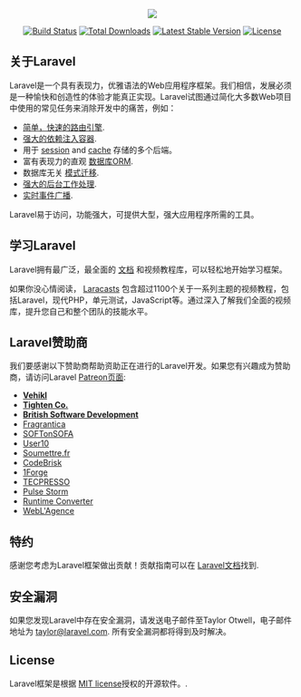<p align="center"><img src="https://laravel.com/assets/img/components/logo-laravel.svg"></p>

<p align="center">
<a href="https://travis-ci.org/laravel/framework"><img src="https://travis-ci.org/laravel/framework.svg" alt="Build Status"></a>
<a href="https://packagist.org/packages/laravel/framework"><img src="https://poser.pugx.org/laravel/framework/d/total.svg" alt="Total Downloads"></a>
<a href="https://packagist.org/packages/laravel/framework"><img src="https://poser.pugx.org/laravel/framework/v/stable.svg" alt="Latest Stable Version"></a>
<a href="https://packagist.org/packages/laravel/framework"><img src="https://poser.pugx.org/laravel/framework/license.svg" alt="License"></a>
</p>

## 关于Laravel

Laravel是一个具有表现力，优雅语法的Web应用程序框架。我们相信，发展必须是一种愉快和创造性的体验才能真正实现。Laravel试图通过简化大多数Web项目中使用的常见任务来消除开发中的痛苦，例如：

- [简单，快速的路由引擎](https://laravel.com/docs/routing).
- [强大的依赖注入容器](https://laravel.com/docs/container).
- 用于 [session](https://laravel.com/docs/session) and [cache](https://laravel.com/docs/cache) 存储的多个后端。
- 富有表现力的直观 [数据库ORM](https://laravel.com/docs/eloquent).
- 数据库无关 [模式迁移](https://laravel.com/docs/migrations).
- [强大的后台工作处理](https://laravel.com/docs/queues).
- [实时事件广播](https://laravel.com/docs/broadcasting).

Laravel易于访问，功能强大，可提供大型，强大应用程序所需的工具。

## 学习Laravel

Laravel拥有最广泛，最全面的 [文档](https://laravel.com/docs) 和视频教程库，可以轻松地开始学习框架。

如果你没心情阅读， [Laracasts](https://laracasts.com) 包含超过1100个关于一系列主题的视频教程，包括Laravel，现代PHP，单元测试，JavaScript等。通过深入了解我们全面的视频库，提升您自己和整个团队的技能水平。

## Laravel赞助商

我们要感谢以下赞助商帮助资助正在进行的Laravel开发。如果您有兴趣成为赞助商，请访问Laravel  [Patreon页面](https://patreon.com/taylorotwell):

- **[Vehikl](https://vehikl.com/)**
- **[Tighten Co.](https://tighten.co)**
- **[British Software Development](https://www.britishsoftware.co)**
- [Fragrantica](https://www.fragrantica.com)
- [SOFTonSOFA](https://softonsofa.com/)
- [User10](https://user10.com)
- [Soumettre.fr](https://soumettre.fr/)
- [CodeBrisk](https://codebrisk.com)
- [1Forge](https://1forge.com)
- [TECPRESSO](https://tecpresso.co.jp/)
- [Pulse Storm](http://www.pulsestorm.net/)
- [Runtime Converter](http://runtimeconverter.com/)
- [WebL'Agence](https://weblagence.com/)

## 特约

感谢您考虑为Laravel框架做出贡献！贡献指南可以在 [Laravel文档](https://laravel.com/docs/contributions)找到.

## 安全漏洞

如果您发现Laravel中存在安全漏洞，请发送电子邮件至Taylor Otwell，电子邮件地址为 [taylor@laravel.com](mailto:taylor@laravel.com). 所有安全漏洞都将得到及时解决。

## License

Laravel框架是根据 [MIT license](https://opensource.org/licenses/MIT)授权的开源软件。.
